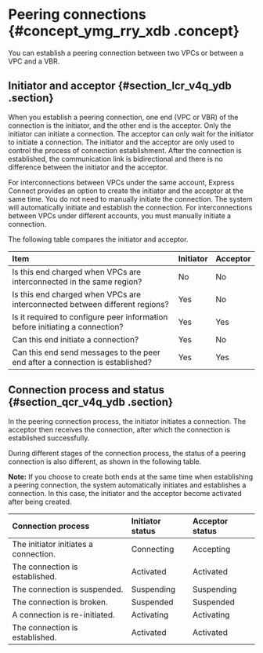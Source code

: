 # Peering connections {#concept_ymg_rry_xdb .concept}

You can establish a peering connection between two VPCs or between a VPC and a VBR.

## Initiator and acceptor {#section_lcr_v4q_ydb .section}

When you establish a peering connection, one end \(VPC or VBR\) of the connection is the initiator, and the other end is the acceptor. Only the initiator can initiate a connection. The acceptor can only wait for the initiator to initiate a connection. The initiator and the acceptor are only used to control the process of connection establishment. After the connection is established, the communication link is bidirectional and there is no difference between the initiator and the acceptor.

For interconnections between VPCs under the same account, Express Connect provides an option to create the initiator and the acceptor at the same time. You do not need to manually initiate the connection. The system will automatically initiate and establish the connection. For interconnections between VPCs under different accounts, you must manually initiate a connection.

The following table compares the initiator and acceptor.

|Item|Initiator|Acceptor|
|:---|:--------|:-------|
|Is this end charged when VPCs are interconnected in the same region?|No|No|
|Is this end charged when VPCs are interconnected between different regions?|Yes|No|
|Is it required to configure peer information before initiating a connection?|Yes|Yes|
|Can this end initiate a connection?|Yes|No|
|Can this end send messages to the peer end after a connection is established?|Yes|Yes|

## Connection process and status {#section_qcr_v4q_ydb .section}

In the peering connection process, the initiator initiates a connection. The acceptor then receives the connection, after which the connection is established successfully.

During different stages of the connection process, the status of a peering connection is also different, as shown in the following table.

**Note:** If you choose to create both ends at the same time when establishing a peering connection, the system automatically initiates and establishes a connection. In this case, the initiator and the acceptor become activated after being created.

|Connection process|Initiator status|Acceptor status|
|:-----------------|:---------------|:--------------|
|The initiator initiates a connection.|Connecting|Accepting|
|The connection is established.|Activated|Activated|
|The connection is suspended.|Suspending|Suspending|
|The connection is broken.|Suspended|Suspended|
|A connection is re-initiated.|Activating|Activating|
|The connection is established.|Activated|Activated|

